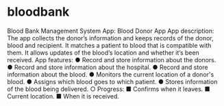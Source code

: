 # bloodbank
Blood Bank Management System
App: Blood Donor App
App description:
The app collects the donor’s information and keeps records of the donor, blood
and recipient. It matches a patient to blood that is compatible with them. It allows
updates of the blood’s location and whether it’s been received.
App features:
● Record and store information about the donors.
● Record and store information about the hospital.
● Record and store information about the blood.
● Monitors the current location of a donor's blood.
● Assigns which blood goes to which patient.
● Stores information of the blood being delivered.
  ○ Progress:
    ■ Confirms when it leaves.
    ■ Current location.
    ■ When it is received.
